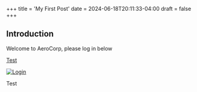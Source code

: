+++
title = 'My First Post'
date = 2024-06-18T20:11:33-04:00
draft = false
+++
## Introduction

Welcome to AeroCorp, please log in below


[Test](AROCP/images/eve-sso-login-black-large.jpg)

[![Login](/icons/eve-sso-login-black-large.jpg)](https://login.eveonline.com/oauth/authorize?response_type=code&redirect_uri=https://falco-ventures.github.io/AROCP/&client_id=db8e339897bb417f971ff07ef617e967&scope=publicData%20esi-location.read_location.v1%20esi-location.read_ship_type.v1%20esi-skills.read_skills.v1%20esi-skills.read_skillqueue.v1%20esi-universe.read_structures.v1%20esi-ui.write_waypoint.v1%20esi-fittings.read_fittings.v1%20esi-fittings.write_fittings.v1%20esi-location.read_online.v1%20esi-clones.read_implants.v1%20esi-characters.read_fatigue.v1)

Test